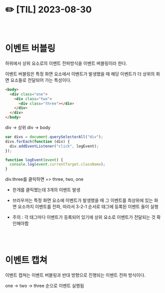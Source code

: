# ✏️ [TIL] 2023-08-30

<br>

# 이벤트 버블링

하위에서 상위 요소로의 이벤트 전파방식을 이벤트 버블링이라 한다.

이벤트 버블링은 특정 화면 요소에서 이벤트가 발생했을 때 해당 이벤트가 더 상위의 화면 요소들로 전달되어 가는 특성이다.

```html
<body>
  <div class="one">
    <div class="two">
      <div class="three"></div>
    </div>
  </div>
</body>
```

div -> 상위 div -> body

```jsx
var divs = document.querySelectorAll("div");
divs.forEach(function (div) {
  div.addEventListener("click", logEvent);
});

function logEvent(event) {
  console.log(event.currentTarget.className);
}
```

div.three를 클릭하면 => three, two, one

- 한개를 클릭했는데 3개의 이벤트 발생

- 브라우저는 특정 화면 요소에 이벤트가 발생했을 때 그 이벤트를 최상위에 있는 화면 요소까지 이벤트를 전파, 따라서 3-2-1 순서로 태그에 등록된 이벤트 들이 실행

- 주의 : 각 태그마다 이벤트가 등록되어 있기에 상위 요소로 이벤트가 전달되는 것 확인해야함

<br>
<br>

# 이벤트 캡쳐

이벤트 캡쳐는 이벤트 버블링과 반대 방향으로 진행되는 이벤트 전파 방식이다.

one -> two -> three 순으로 이벤트 실행됨
